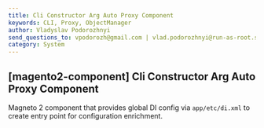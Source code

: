 ```yaml
---
title: Cli Constructor Arg Auto Proxy Component
keywords: CLI, Proxy, ObjectManager
author: Vladyslav Podorozhnyi
send_questions_to: vpodorozh@gmail.com | vlad.podorozhnyi@run-as-root.sh
category: System
---
```


## \[magento2-component\] Cli Constructor Arg Auto Proxy Component

Magneto 2 component that provides global DI config via `app/etc/di.xml` to create entry point for configuration enrichment.